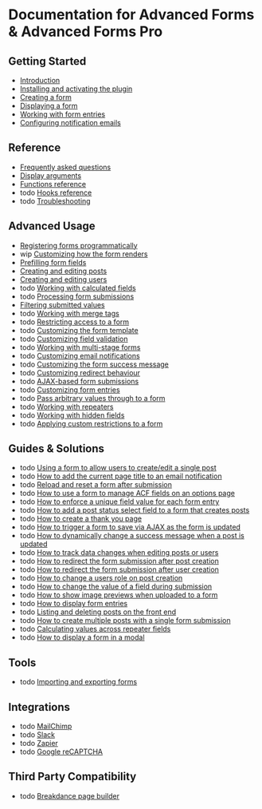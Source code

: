 # Documentation for Advanced Forms & Advanced Forms Pro

## Getting Started

- [Introduction](Introduction.md)
- [Installing and activating the plugin](Installing-and-activating-the-plugin.md)
- [Creating a form](Creating-a-form.md)
- [Displaying a form](Displaying-a-form.md)
- [Working with form entries](Working-with-form-entries.md)
- [Configuring notification emails](Configuring-notification-emails.md)

## Reference

- [Frequently asked questions](Frequently-asked-questions.md)
- [Display arguments](Display-arguments.md)
- [Functions reference](Functions-reference.md)
- todo [Hooks reference](Hooks-reference.md)
- todo [Troubleshooting](Troubleshooting.md)

## Advanced Usage

- [Registering forms programmatically](Registering-forms-programmatically.md)
- wip [Customizing how the form renders](Customizing-how-the-form-renders.md)
- [Prefilling form fields](Prefilling-form-fields.md)
- [Creating and editing posts](Creating-and-editing-posts.md)
- [Creating and editing users](Creating-and-editing-users.md)
- todo [Working with calculated fields](Working-with-calculated-fields.md)
- todo [Processing form submissions](Processing-form-submissions.md)
- [Filtering submitted values](Filtering-submitted-values.md)
- todo [Working with merge tags](Working-with-merge-tags.md)
- todo [Restricting access to a form](Restricting-access-to-a-form.md)
- todo [Customizing the form template](Customizing-the-form-template.md)
- todo [Customizing field validation](Customizing-field-validation.md)
- todo [Working with multi-stage forms](Working-with-multi-stage-forms.md)
- todo [Customizing email notifications](Customizing-email-notifications.md)
- todo [Customizing the form success message](Customizing-the-form-success-message.md)
- todo [Customizing redirect behaviour](Customizing-redirect-behaviour.md)
- todo [AJAX-based form submissions](AJAX-based-form-submissions.md)
- todo [Customizing form entries](Customizing-form-entries.md)
- todo [Pass arbitrary values through to a form](Pass-arbitrary-values-through-to-a-form.md)
- todo [Working with repeaters](Working-with-repeaters.md)
- todo [Working with hidden fields](Working-with-hidden-fields.md)
- todo [Applying custom restrictions to a form](Applying-custom-restrictions-to-a-form.md)

## Guides & Solutions

- todo [Using a form to allow users to create/edit a single post](Using-a-form-to-allow-users-to-create-edit-a-single-post.md)
- todo [How to add the current page title to an email notification](How-to-add-the-current-page-title-to-an-email-notification.md)
- todo [Reload and reset a form after submission](Reload-and-reset-a-form-after-submission.md)
- todo [How to use a form to manage ACF fields on an options page](How-to-use-a-form-to-manage-ACF-fields-on-an-options-page.md)
- todo [How to enforce a unique field value for each form entry](How-to-enforce-a-unique-field-value-for-each-form-entry.md)
- todo [How to add a post status select field to a form that creates posts](How-to-add-a-post-status-select-field-to-a-form-that-creates-posts.md)
- todo [How to create a thank you page](How-to-create-a-thank-you-page.md)
- todo [How to trigger a form to save via AJAX as the form is updated](How-to-trigger-a-form-to-save-via-AJAX-as-the-form-is-updated.md)
- todo [How to dynamically change a success message when a post is updated](How-to-dynamically-change-a-success-message-when-a-post-is-updated.md)
- todo [How to track data changes when editing posts or users](How-to-track-data-changes-when-editing-posts-or-users.md)
- todo [How to redirect the form submission after post creation](How-to-redirect-the-form-submission-after-post-creation.md)
- todo [How to redirect the form submission after user creation](How-to-redirect-the-form-submission-after-user-creation.md)
- todo [How to change a users role on post creation](How-to-change-a-users-role-on-post-creation.md)
- todo [How to change the value of a field during submission](How-to-change-the-value-of-a-field-during-submission.md)
- todo [How to show image previews when uploaded to a form](How-to-show-image-previews-when-uploaded-to-a-form.md)
- todo [How to display form entries](How-to-display-form-entries.md)
- todo [Listing and deleting posts on the front end](Listing-and-deleting-posts-on-the-front-end.md)
- todo [How to create multiple posts with a single form submission](How-to-create-multiple-posts-with-a-single-form-submission.md)
- todo [Calculating values across repeater fields](Calculating-values-across-repeater-fields.md)
- todo [How to display a form in a modal](How-to-display-a-form-in-a-modal.md)

## Tools

- todo [Importing and exporting forms](Importing-and-exporting-forms.md)

## Integrations

- todo [MailChimp](MailChimp.md)
- todo [Slack](Slack.md)
- todo [Zapier](Zapier.md)
- todo [Google reCAPTCHA](Google-reCAPTCHA.md)

## Third Party Compatibility

- todo [Breakdance page builder](Breakdance-page-builder.md)